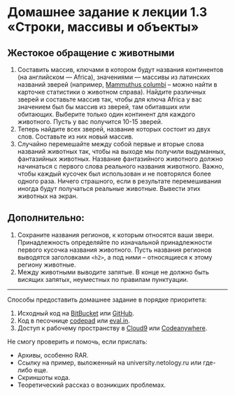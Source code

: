 # Домашнее задание к лекции 1.3 «Строки, массивы и объекты»

## Жестокое обращение с животными
1. Составить массив, ключами в котором будут названия континентов (на английском — Africa), значениями — массивы из латинских названий зверей (например, [Mammuthus columbi](https://ru.wikipedia.org/wiki/%D0%9C%D0%B0%D0%BC%D0%BE%D0%BD%D1%82_%D0%9A%D0%BE%D0%BB%D1%83%D0%BC%D0%B1%D0%B0) – можно найти в карточке статистики о животном справа). Найдите различных зверей и составьте массив так, чтобы для ключа Africa у вас значением был бы массив из зверей, там обитавших или обитающих. Выберите только один континент для каждого животного. Пусть у вас получится 10-15 зверей.
2. Теперь найдите всех зверей, название которых состоит из двух слов. Составьте из них новый массив.
3. Случайно перемешайте между собой первые и вторые слова названий животных так, чтобы на выходе мы получили выдуманных, фантазийных животных. Название фантазийного животного должно начинаться с первого слова реального названия животного. Важно, чтобы каждый кусочек был использован и не повторялся более одного раза. Ничего страшного, если в результате перемешивания иногда будут получаться реальные животные. Вывести этих животных на экран.

## Дополнительно:
1. Сохраните названия регионов, к которым относятся ваши звери. Принадлежность определяйте по изначальной принадлежности первого кусочка названия животного. Пусть названия регионов выводятся заголовками `<h2>`, а под ними – относящиеся к этому региону животные.
2. Между животными выводите запятые. В конце не должно быть висящих запятых, неуместных по правилам пунктуации.

---
Способы предоставить домашнее задание в порядке приоритета:
1. Исходный код на [BitBucket](https://bitbucket.org/) или [GitHub](https://github.com/).
2. Код в песочнице [codepad](http://codepad.org/) или [eval.in](https://eval.in/).
3. Доступ к рабочему пространству в [Cloud9](https://c9.io/) или [Сodeanywhere](https://codeanywhere.com/).

Не смогу проверить и помочь, если прислать:
* Архивы, особенно RAR.
* Ссылку на пример, выложенный на university.netology.ru или где-либо еще.
* Скриншоты кода.
* Теоретический рассказ о возникших проблемах.